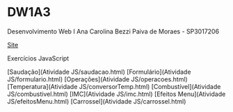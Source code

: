 # DW1A3
Desenvolvimento Web I
Ana Carolina Bezzi Paiva de Moraes - SP3017206

[Site](Site/index.html)

Exercícios JavaScript

[Saudação](Atividade JS/saudacao.html)
[Formulário](Atividade JS/formulario.html)
[Operações](Atividade JS/operacoes.html)
[Temperatura](Atividade JS/conversorTemp.html)
[Combustível](Atividade JS/combustivel.html)
[IMC](Atividade JS/imc.html)
[Efeitos Menu](Atividade JS/efeitosMenu.html)
[Carrossel](Atividade JS/carrossel.html)

